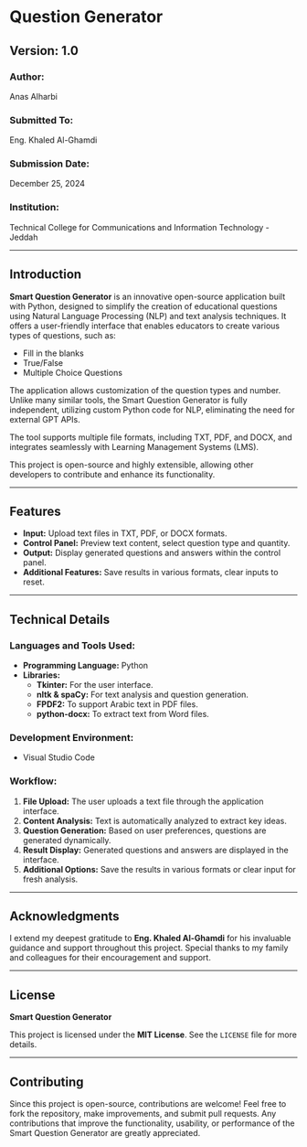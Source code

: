 # Question Generator

## Version: 1.0

### Author:
Anas Alharbi  

### Submitted To:
Eng. Khaled Al-Ghamdi  

### Submission Date:
December 25, 2024  

### Institution:
Technical College for Communications and Information Technology - Jeddah  

---

## Introduction
**Smart Question Generator** is an innovative open-source application built with Python, designed to simplify the creation of educational questions using Natural Language Processing (NLP) and text analysis techniques. It offers a user-friendly interface that enables educators to create various types of questions, such as:

- Fill in the blanks
- True/False
- Multiple Choice Questions

The application allows customization of the question types and number. Unlike many similar tools, the Smart Question Generator is fully independent, utilizing custom Python code for NLP, eliminating the need for external GPT APIs.

The tool supports multiple file formats, including TXT, PDF, and DOCX, and integrates seamlessly with Learning Management Systems (LMS).

This project is open-source and highly extensible, allowing other developers to contribute and enhance its functionality.

---

## Features
- **Input:** Upload text files in TXT, PDF, or DOCX formats.
- **Control Panel:** Preview text content, select question type and quantity.
- **Output:** Display generated questions and answers within the control panel.
- **Additional Features:** Save results in various formats, clear inputs to reset.

---

## Technical Details

### Languages and Tools Used:
- **Programming Language:** Python  
- **Libraries:**
  - **Tkinter:** For the user interface.
  - **nltk & spaCy:** For text analysis and question generation.
  - **FPDF2:** To support Arabic text in PDF files.
  - **python-docx:** To extract text from Word files.

### Development Environment:
- Visual Studio Code

### Workflow:
1. **File Upload:** The user uploads a text file through the application interface.
2. **Content Analysis:** Text is automatically analyzed to extract key ideas.
3. **Question Generation:** Based on user preferences, questions are generated dynamically.
4. **Result Display:** Generated questions and answers are displayed in the interface.
5. **Additional Options:** Save the results in various formats or clear input for fresh analysis.

---

## Acknowledgments
I extend my deepest gratitude to **Eng. Khaled Al-Ghamdi** for his invaluable guidance and support throughout this project. Special thanks to my family and colleagues for their encouragement and support.

---

## License

**Smart Question Generator**  

This project is licensed under the **MIT License**. See the `LICENSE` file for more details.

---

## Contributing

Since this project is open-source, contributions are welcome! Feel free to fork the repository, make improvements, and submit pull requests. Any contributions that improve the functionality, usability, or performance of the Smart Question Generator are greatly appreciated.
